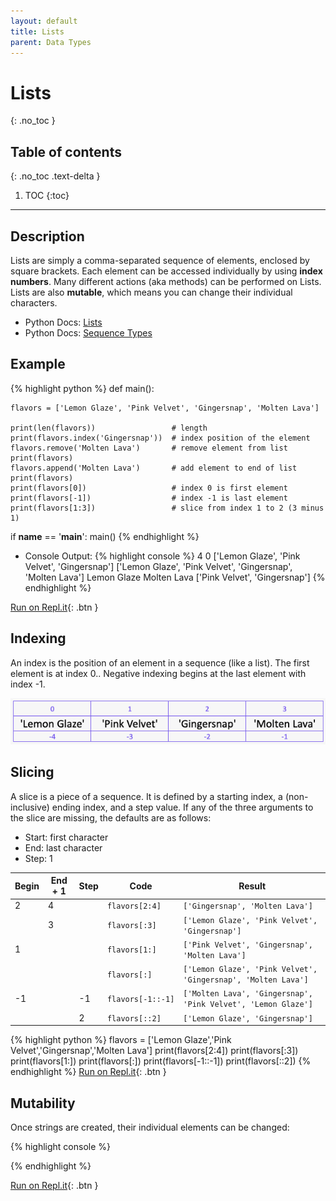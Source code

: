 ```yaml
---
layout: default
title: Lists
parent: Data Types
---
```

# Lists
{: .no_toc }
## Table of contents
{: .no_toc .text-delta }

1. TOC
{:toc}

---

## Description
Lists are simply a comma-separated sequence of elements, enclosed by square brackets. Each element can be accessed individually by using **index numbers**. Many different actions (aka methods) can be performed on Lists. Lists are also **mutable**, which means you can change their individual characters.
- Python Docs: [Lists](https://docs.python.org/3/tutorial/introduction.html#lists)
- Python Docs: [Sequence Types](https://docs.python.org/3/library/stdtypes.html#sequence-types-list-tuple-range)


## Example

{% highlight python %}
def main():
    
    flavors = ['Lemon Glaze', 'Pink Velvet', 'Gingersnap', 'Molten Lava']

    print(len(flavors))                 # length
    print(flavors.index('Gingersnap'))  # index position of the element
    flavors.remove('Molten Lava')       # remove element from list
    print(flavors)
    flavors.append('Molten Lava')       # add element to end of list
    print(flavors)
    print(flavors[0])                   # index 0 is first element
    print(flavors[-1])                  # index -1 is last element
    print(flavors[1:3])                 # slice from index 1 to 2 (3 minus 1)

if __name__ == '__main__':
    main()
{% endhighlight %}

- Console Output:
{% highlight console %}
4
0
['Lemon Glaze', 'Pink Velvet', 'Gingersnap']
['Lemon Glaze', 'Pink Velvet', 'Gingersnap', 'Molten Lava']
Lemon Glaze
Molten Lava
['Pink Velvet', 'Gingersnap']
{% endhighlight %}

[Run on Repl.it](https://repl.it/@bianca_ruiz/lists-1#main.py){: .btn }



## Indexing
An index is the position of an element in a sequence (like a list). The first element is at index 0.. Negative indexing begins at the last element with index -1. 

![](/assets/list-index.png)

## Slicing
A slice is a piece of a sequence. It is defined by a starting index, a (non-inclusive) ending index, and a step value. If any of the three arguments to the slice are missing, the defaults are as follows:
- Start: first character
- End: last character
- Step: 1 

| Begin | End + 1 | Step | Code                  | Result                                                            |
|-------|---------|------|-----------------------|-------------------------------------------------------------------|
| 2     | 4       |      | ```flavors[2:4]```    | ```['Gingersnap', 'Molten Lava']```                               |
|       | 3       |      | ```flavors[:3]```     | ```['Lemon Glaze', 'Pink Velvet', 'Gingersnap']```                |
| 1     |         |      | ```flavors[1:]```     | ```['Pink Velvet', 'Gingersnap', 'Molten Lava']```                |
|       |         |      | ```flavors[:]```      | ```['Lemon Glaze', 'Pink Velvet', 'Gingersnap', 'Molten Lava']``` |
| -1    |         | -1   | ```flavors[-1::-1]``` | ```['Molten Lava', 'Gingersnap', 'Pink Velvet', 'Lemon Glaze']``` |
|       |         | 2    | ```flavors[::2]```    | ```['Lemon Glaze', 'Gingersnap']```                               |   

{% highlight python %}
flavors = ['Lemon Glaze','Pink Velvet','Gingersnap','Molten Lava']
print(flavors[2:4])
print(flavors[:3])
print(flavors[1:])
print(flavors[:])
print(flavors[-1::-1])
print(flavors[::2])
{% endhighlight %}
[Run on Repl.it](https://repl.it/@bianca_ruiz/list-slicing#main.py){: .btn }

## Mutability
Once strings are created, their individual elements can be changed: 

{% highlight console %}

{% endhighlight %}

[Run on Repl.it](https://repl.it/@bianca_ruiz/string-immutability#main.py){: .btn }
